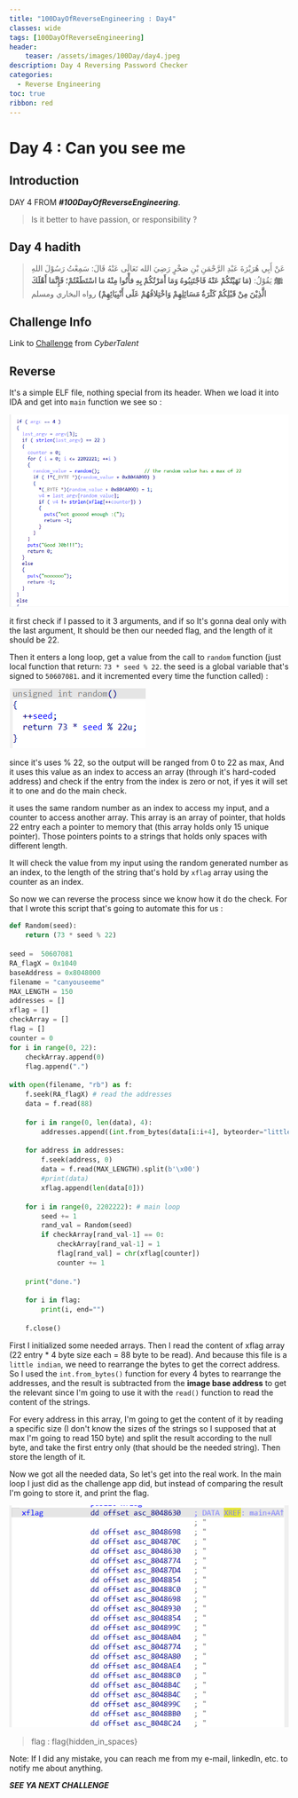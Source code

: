 ```yaml
---
title: "100DayOfReverseEngineering : Day4"
classes: wide
tags: [100DayOfReverseEngineering]
header:
    teaser: /assets/images/100Day/day4.jpeg
description: Day 4 Reversing Password Checker  
categories:
  - Reverse Engineering
toc: true
ribbon: red
---
```


# Day 4 : Can you see me 

## Introduction

DAY 4 FROM ***#100DayOfReverseEngineering***. 

> Is it better to have  passion, or responsibility ?


## Day 4 hadith 

>  عَنْ أَبِي هُرَيْرَةَ عَبْدِ الرَّحْمَنِ بْنِ صَخْرٍ رَضِيَ الله تَعَالَى عَنْهُ قَالَ: سَمِعْتُ رَسُوْلَ اللهِ **ﷺ** يَقُوْلُ: **(مَا نَهَيْتُكُمْ عَنْهُ فَاجْتَنِبُوهُ وَمَا أَمَرْتُكُمْ بِهِ فأْتُوا مِنْهُ مَا اسْتَطَعْتُمْ؛ فَإِنَّمَا أَهْلَكَ الَّذِيْنَ مِنْ قَبْلِكُمْ كَثْرَةُ مَسَائِلِهِمْ وَاخْتِلافُهُمْ عَلَى أَنْبِيَائِهِمْ)** رواه البخاري ومسلم

## Challenge Info
Link to [Challenge](https://cybertalents.com/challenges/malware/can-you-see-me) from *CyberTalent*

## Reverse

It's a simple ELF file, nothing special from its header. When we load it into IDA and get into ```main``` function we see so :

[![?](/assets/images/100Day/day4/1.png)](/assets/images/100Day/day4/1.png)

it first check if I passed to it 3 arguments, and if so It's gonna deal only with the last argument, It should be then our needed flag, and the length of it should be 22.

Then it enters a long loop, get a value from the call to ```random``` function (just local function that return: ```73 * seed % 22```. the seed is a global variable that's signed to ```50607081```. and it incremented every time the function called) :

[![?](/assets/images/100Day/day4/2.png)](/assets/images/100Day/day4/2.png)

since it's uses % 22, so the output will be ranged from 0 to 22 as max, And it uses this value as an index to access an array (through it's hard-coded address) and check if the entry from the index is zero or not, if yes it will set it to one and do the main check.

it uses the same random number as an index to access my input, and a counter to access another array. This array is an array of pointer, that holds 22 entry each a pointer to memory that (this array holds only 15 unique pointer). Those pointers points to a strings that holds only spaces with different length. 

It will check the value from my input using the random generated number as an index, to the length of the string that's hold by ```xflag``` array using the counter as an index. 

So now we can reverse the process since we know how it do the check. For that I wrote this script that's going to automate this for us : 

```python
def Random(seed):
	return (73 * seed % 22)
	
seed =  50607081
RA_flagX = 0x1040 
baseAddress = 0x8048000
filename = "canyouseeme"
MAX_LENGTH = 150
addresses = []
xflag = []
checkArray = []
flag = []
counter = 0
for i in range(0, 22):
	checkArray.append(0)
	flag.append(".")

with open(filename, "rb") as f:
	f.seek(RA_flagX) # read the addresses
	data = f.read(88)

	for i in range(0, len(data), 4):
		addresses.append((int.from_bytes(data[i:i+4], byteorder="little", signed=True)) - baseAddress)

	for address in addresses:
		f.seek(address, 0)
		data = f.read(MAX_LENGTH).split(b'\x00')
		#print(data)
		xflag.append(len(data[0]))
	
	for i in range(0, 2202222): # main loop
		seed += 1
		rand_val = Random(seed)
		if checkArray[rand_val-1] == 0:
			checkArray[rand_val-1] = 1
			flag[rand_val] = chr(xflag[counter])
			counter += 1

	print("done.")

	for i in flag:
		print(i, end="")

	f.close()
```

First I initialized some needed arrays. Then I read the content of xflag array (22 entry * 4 byte size each = 88 byte to be read). And because this file is a ```little indian```, we need to rearrange the bytes to get the correct address. So I used the ```int.from_bytes()``` function for every 4 bytes to rearrange the addresses, and the result is subtracted from the **image base address** to get the relevant since I'm going to use it with the ```read()``` function to read the content of the strings.



For every address in this array, I'm going to get the content of it by reading a specific size (I don't know the sizes of the strings so I supposed that at max I'm going to read 150 byte) and split the result according to the null byte, and take the first entry only (that should be the needed string). Then store the length of it.

Now we got all the needed data, So let's get into the real work. In the main loop I just did as the challenge app did, but instead of comparing the result I'm going to store it, and print the flag. 

[![?](/assets/images/100Day/day4/3.png)](/assets/images/100Day/day4/3.png)



> flag : flag{hidden_in_spaces}



Note: If I did any mistake, you can reach me from my e-mail, linkedIn, etc. to notify me about anything.

***SEE YA NEXT CHALLENGE***

